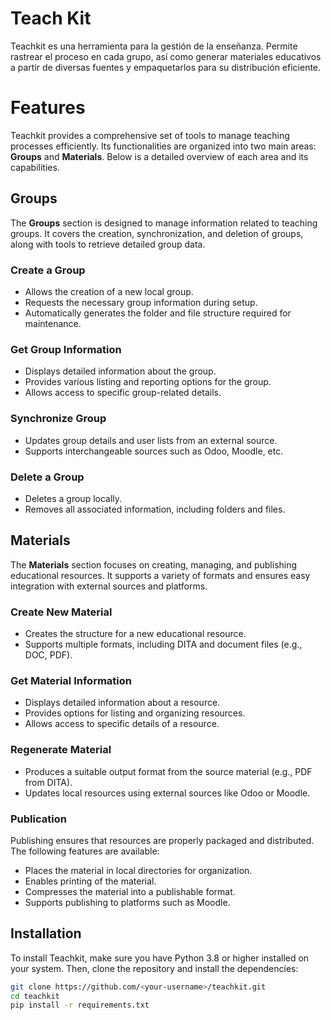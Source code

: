 # Teach Kit
Teachkit es una herramienta para la gestión de la enseñanza. Permite rastrear el proceso en cada grupo, así como generar materiales educativos a partir de diversas fuentes y empaquetarlos para su distribución eficiente. 

# Features  

Teachkit provides a comprehensive set of tools to manage teaching processes efficiently. Its functionalities are organized into two main areas: **Groups** and **Materials**. Below is a detailed overview of each area and its capabilities.  

## Groups  
The **Groups** section is designed to manage information related to teaching groups. It covers the creation, synchronization, and deletion of groups, along with tools to retrieve detailed group data.  

### Create a Group  
- Allows the creation of a new local group.  
- Requests the necessary group information during setup.  
- Automatically generates the folder and file structure required for maintenance.  

### Get Group Information  
- Displays detailed information about the group.  
- Provides various listing and reporting options for the group.  
- Allows access to specific group-related details.  

### Synchronize Group  
- Updates group details and user lists from an external source.  
- Supports interchangeable sources such as Odoo, Moodle, etc.  

### Delete a Group  
- Deletes a group locally.  
- Removes all associated information, including folders and files.  

## Materials  
The **Materials** section focuses on creating, managing, and publishing educational resources. It supports a variety of formats and ensures easy integration with external sources and platforms.  

### Create New Material  
- Creates the structure for a new educational resource.  
- Supports multiple formats, including DITA and document files (e.g., DOC, PDF).  

### Get Material Information  
- Displays detailed information about a resource.  
- Provides options for listing and organizing resources.  
- Allows access to specific details of a resource.  

### Regenerate Material  
- Produces a suitable output format from the source material (e.g., PDF from DITA).  
- Updates local resources using external sources like Odoo or Moodle.  

### Publication  
Publishing ensures that resources are properly packaged and distributed. The following features are available:  
- Places the material in local directories for organization.  
- Enables printing of the material.  
- Compresses the material into a publishable format.  
- Supports publishing to platforms such as Moodle.  


## Installation  

To install Teachkit, make sure you have Python 3.8 or higher installed on your system. Then, clone the repository and install the dependencies:  

```bash
git clone https://github.com/<your-username>/teachkit.git
cd teachkit
pip install -r requirements.txt

